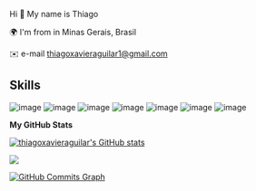
Hi 👋 My name is Thiago 

🌍 I'm from in Minas Gerais, Brasil

✉️ e-mail thiagoxavieraguilar1@gmail.com



## Skills
![image](https://user-images.githubusercontent.com/71942038/197104207-9f5c1188-a3bb-43ee-978e-80b9aee736dc.png)
![image](https://user-images.githubusercontent.com/71942038/197104247-9f0a9d0a-61b0-4989-99e1-f2de1731613c.png)
![image](https://img.shields.io/badge/Flask-000000?style=for-the-badge&logo=flask&logoColor=white)
![image](https://img.shields.io/badge/Amazon_AWS-FF9900?style=for-the-badge&logo=amazonaws&logoColor=white)
![image](https://user-images.githubusercontent.com/71942038/197104484-03d98c71-e066-466b-b86e-b5b0959b7b4f.png)
![image](https://user-images.githubusercontent.com/71942038/197104516-28005bab-f80a-4c83-8bd2-e0d1afe69339.png)
![image](https://user-images.githubusercontent.com/71942038/197104385-43e935f4-8b44-4d96-95f9-f1d64940c9f7.png)


<b>My GitHub Stats</b>

<a href="http://www.github.com/thiagoxavieraguilar"><img src="https://github-readme-stats-peguimasid.vercel.app/api?username=thiagoxavier&show_icons=true&hide=&count_private=true&title_color=3382ed&text_color=ffffff&icon_color=3382ed&bg_color=171717&hide_border=true&show_icons=true" alt="thiagoxavieraguilar's GitHub stats" /></a>




<a href="http://www.github.com/thiagoxavieraguilar"><img src="https://github-readme-streak-stats.herokuapp.com/?user=thiagoxavieraguilar&stroke=ffffff&background=171717&ring=3382ed&fire=3382ed&currStreakNum=ffffff&currStreakLabel=3382ed&sideNums=ffffff&sideLabels=ffffff&dates=ffffff&hide_border=true" /></a>

<a href="http://www.github.com/thiagoxavieraguilar"><img src="https://activity-graph.herokuapp.com/graph?username=thiagoxavieraguilar&bg_color=171717&color=ffffff&line=3382ed&point=ffffff&area_color=171717&area=true&hide_border=true&custom_title=GitHub%20Commits%20Graph" alt="GitHub Commits Graph" /></a>

